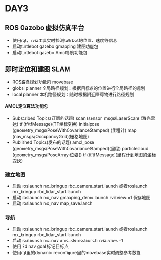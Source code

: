 # DAY3 

## ROS Gazobo 虚拟仿真平台
* 使用rqt，rviz工具实时检测tutlrbot的位置，速度等信息
* 启动turtlebot gazebo gmapping 建图功能包
* 启动turtlebot gazebo Amcl导航功能包



## 即时定位和建图 SLAM
* ROS路径规划功能包 movebase 
* global planner 全局路径规划：根据目标点的位置进行全局路径的规划
* local planner 本机路径规划：随时根据附近障碍物进行路径规划

#### AMCL定位算法功能包
* Subscribed Topics(订阅的话题)
scan (sensor_msgs/LaserScan) (激光雷达)
tf (tf/tfMessage)(TF坐标变换)
initialpose (geometry_msgs/PoseWithCovarianceStamped) (里程计)
map (nav_msgs/OccupancyGrid)(栅格地图)
* Published Topics(发布的话题)
amcl_pose (geometry_msgs/PoseWithCovarianceStamped)(里程)
particlecloud (geometry_msgs/PoseArray)位姿()
tf (tf/tfMessage)(里程计到地图的坐标变换) 

### 建立地图
* 启动 roslaunch mx_bringup rbc_camera_start.launch
或者roslaunch mx_bringup rbc_lidar_start.launch
* 启动 roslaunch mx_nav gmapping_demo.launch rvizview:=1
保存地图
* 启动 roslaunch mx_nav map_save.lanch

### 导航
* 启动 roslaunch mx_bringup rbc_camera_start.launch
或者roslaunch mx_bringup rbc_lidar_start.launch
* 启动 roslaunch mx_nav amcl_demo.launch rviz_view:=1
* 使用 2d nav goal 标记目标点
* 使用rqt里的dynamic reconfigure里的movebase实时调整参考数值





